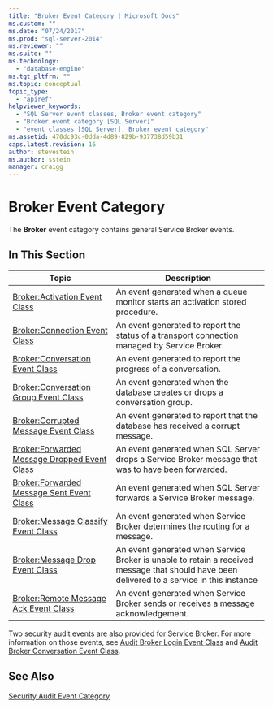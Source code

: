 ```yaml
---
title: "Broker Event Category | Microsoft Docs"
ms.custom: ""
ms.date: "07/24/2017"
ms.prod: "sql-server-2014"
ms.reviewer: ""
ms.suite: ""
ms.technology: 
  - "database-engine"
ms.tgt_pltfrm: ""
ms.topic: conceptual
topic_type: 
  - "apiref"
helpviewer_keywords: 
  - "SQL Server event classes, Broker event category"
  - "Broker event category [SQL Server]"
  - "event classes [SQL Server], Broker event category"
ms.assetid: 470dc93c-0dda-4d89-829b-937738d59b31
caps.latest.revision: 16
author: stevestein
ms.author: sstein
manager: craigg
---
```

# Broker Event Category
  The **Broker** event category contains general Service Broker events.  
  
## In This Section  
  
|Topic|Description|  
|-----------|-----------------|  
|[Broker:Activation Event Class](broker-activation-event-class.md)|An event generated when a queue monitor starts an activation stored procedure.|  
|[Broker:Connection Event Class](broker-connection-event-class.md)|An event generated to report the status of a transport connection managed by Service Broker.|  
|[Broker:Conversation Event Class](broker-conversation-event-class.md)|An event generated to report the progress of a conversation.|  
|[Broker:Conversation Group Event Class](broker-conversation-group-event-class.md)|An event generated when the database creates or drops a conversation group.|  
|[Broker:Corrupted Message Event Class](broker-corrupted-message-event-class.md)|An event generated to report that the database has received a corrupt message.|  
|[Broker:Forwarded Message Dropped Event Class](broker-forwarded-message-dropped-event-class.md)|An event generated when SQL Server drops a Service Broker message that was to have been forwarded.|  
|[Broker:Forwarded Message Sent Event Class](broker-forwarded-message-sent-event-class.md)|An event generated when SQL Server forwards a Service Broker message.|  
|[Broker:Message Classify Event Class](broker-message-classify-event-class.md)|An event generated when Service Broker determines the routing for a message.|  
|[Broker:Message Drop Event Class](broker-message-drop-event-class.md)|An event generated when Service Broker is unable to retain a received message that should have been delivered to a service in this instance|  
|[Broker:Remote Message Ack Event Class](broker-remote-message-ack-event-class.md)|An event generated when Service Broker sends or receives a message acknowledgement.|  
  
 Two security audit events are also provided for Service Broker. For more information on those events, see [Audit Broker Login Event Class](audit-broker-login-event-class.md) and [Audit Broker Conversation Event Class](audit-broker-conversation-event-class.md).  
  
## See Also  
 [Security Audit Event Category](../../analysis-services/trace-events/security-audit-event-category.md)  
  
  
